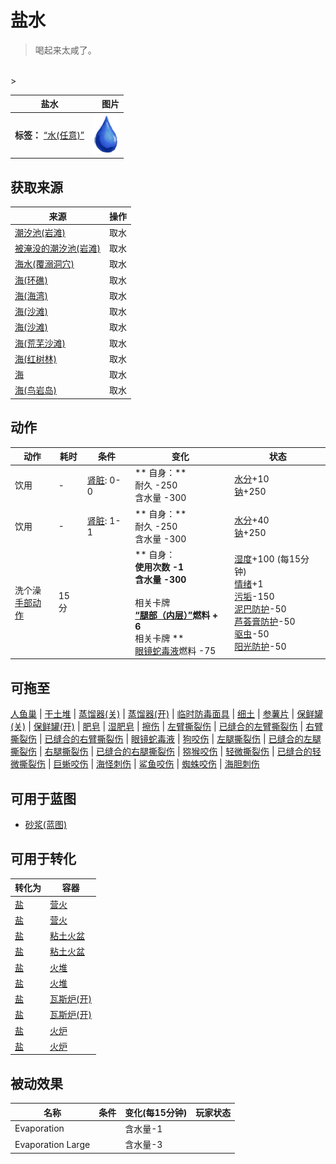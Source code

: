 # 盐水  
> 喝起来太咸了。  
<br>  
>   
  
  盐水  |   图片   
 ----  |  ----:   
 **标签：**	[“水(任意)”](tag_WaterAny.md)  |  <img decoding="async" src="Sprite/Thirst.png" href="a.md" style="max-width:300px;max-height:300px;">   
  
## 获取来源  
来源  |  操作  
----  |  ----  
[潮汐池(岩滩)](TidePool.md)  |  取水  
[被淹没的潮汐池(岩滩)](TidePoolFlooded.md)  |  取水  
[海水(覆溺洞穴)](Sea_Cave.md)  |  取水  
[海(环礁)](Sea_Atoll.md)  |  取水  
[海(海湾)](Sea_Bay.md)  |  取水  
[海(沙滩)](Sea_Beach.md)  |  取水  
[海(沙滩)](Sea_Cove.md)  |  取水  
[海(荒芜沙滩)](Sea_DesolateBeach.md)  |  取水  
[海(红树林)](Sea_Mangroves.md)  |  取水  
[海](Sea_Raft.md)  |  取水  
[海(鸟岩岛)](Sea_Rocks.md)  |  取水  
## 动作  
动作  |  耗时  |  条件  |  变化  |  状态  
----  |  ----  |  ----  |  ----  |  ----  
饮用<br>  |  -  |  [肾脏](IfKidneys.md): 0-0  |  ** 自身：**<br>耐久  -250<br>含水量  -300  |  [水分](Hydration.md)+10<br>[钠](Sodium.md)+250  
饮用<br>  |  -  |  [肾脏](IfKidneys.md): 1-1  |  ** 自身：**<br>耐久  -250<br>含水量  -300  |  [水分](Hydration.md)+40<br>[钠](Sodium.md)+250  
洗个澡<br>[手部动作](HandAction.md)  |  15分  |    |  ** 自身：**<br>使用次数  -1<br>含水量  -300<br><br>** 相关卡牌 **<br>[“腿部（内层）”](tag_Clothing.md)燃料 + 6<br>** 相关卡牌 **<br>[眼镜蛇毒液](W_CobraSpit.md)燃料  -75  |  [湿度](Wetness.md)+100 (每15分钟)<br>[情绪](Morale.md)+1<br>[污垢](Filth.md)-150<br>[泥巴防护](MudProtection.md)-50<br>[芦荟膏防护](AloeVeraGelProtection.md)-50<br>[驱虫](BugRepellentApplied.md)-50<br>[阳光防护](SunProtection.md)-50  
## 可拖至  
[人鱼巢](MermaidNest.md) | [干土堆](DirtPile.md) | [蒸馏器(关)](AlembicOff.md) | [蒸馏器(开)](AlembicOn.md) | [临时防毒面具](MaskMakeshift.md) | [细土](FineDirt.md) | [参薯片](YamCut.md) | [保鲜罐(关)](ClayPotCoolerOff.md) | [保鲜罐(开)](ClayPotCoolerOn.md) | [肥皂](SoapDry.md) | [湿肥皂](SoapWet.md) | [擦伤](W_Abrasion.md) | [左臂撕裂伤](W_ArmLacerationL.md) | [已缝合的左臂撕裂伤](W_ArmLacerationLStitched.md) | [右臂撕裂伤](W_ArmLacerationR.md) | [已缝合的右臂撕裂伤](W_ArmLacerationRStitched.md) | [眼镜蛇毒液](W_CobraSpit.md) | [狗咬伤](W_DogBite.md) | [左腿撕裂伤](W_LegLacerationL.md) | [已缝合的左腿撕裂伤](W_LegLacerationLStitched.md) | [右腿撕裂伤](W_LegLacerationR.md) | [已缝合的右腿撕裂伤](W_LegLacerationRStitched.md) | [猕猴咬伤](W_MacaqueBite.md) | [轻微撕裂伤](W_MinorLaceration.md) | [已缝合的轻微撕裂伤](W_MinorLacerationStitched.md) | [巨蜥咬伤](W_MonitorBite.md) | [海怪刺伤](W_SeahoundSting.md) | [鲨鱼咬伤](W_SharkBite.md) | [蜘蛛咬伤](W_SpiderBite.md) | [海胆刺伤](W_UrchinWound.md)  
## 可用于蓝图  
- [砂浆(蓝图)](Bp_Mortar.md)  
  
  
## 可用于转化  
转化为  |  容器  
----  |  ----  
[盐](Salt.md)  |  [营火](Campfire.md)  
[盐](Salt.md)  |  [营火](Campfire.md)  
[盐](Salt.md)  |  [粘土火盆](ClayFirePit.md)  
[盐](Salt.md)  |  [粘土火盆](ClayFirePit.md)  
[盐](Salt.md)  |  [火堆](Fire.md)  
[盐](Salt.md)  |  [火堆](Fire.md)  
[盐](Salt.md)  |  [瓦斯炉(开)](GasCookerOn.md)  
[盐](Salt.md)  |  [瓦斯炉(开)](GasCookerOn.md)  
[盐](Salt.md)  |  [火炉](Stove.md)  
[盐](Salt.md)  |  [火炉](Stove.md)  
## 被动效果  
名称  |  条件  |  变化(每15分钟)  |  玩家状态  
----  |  ----  |  ----  |  ----  
Evaporation  |    |  含水量-1  |    
Evaporation Large  |    |  含水量-3  |    


<script>document.title="盐水 - 卡牌生存百科 Card Survival Wiki";</script>